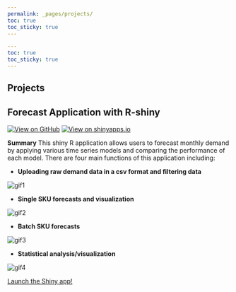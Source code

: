 ```yaml
---
permalink: _pages/projects/
toc: true
toc_sticky: true
---
```


```yaml
---
toc: true
toc_sticky: true
---
```

Projects
---

## **Forecast Application with R-shiny**
[![View on GitHub](https://img.shields.io/badge/GitHub-View_on_GitHub-blue?logo=GitHub)](https://github.com/mlombera94/forecast_R-shiny) [![View on shinyapps.io](https://img.shields.io/badge/shinyapps.io-View_on_shinyapps.io-2874A6?logo=R_Lang)](https://mlombera.shinyapps.io/forecast_r-shiny/)

 **Summary**
This shiny R application allows users to forecast monthly demand by applying various time series models and comparing the performance of each model. There are four main functions of this application including:
- **Uploading raw demand data in a csv format and filtering data**

![gif1](https://user-images.githubusercontent.com/20471627/66239497-dd1eec00-e6ae-11e9-9777-9fa4f9550538.gif)

- **Single SKU forecasts and visualization**

![gif2](https://user-images.githubusercontent.com/20471627/66339136-5872de80-e8f7-11e9-9f05-650156aff007.gif)

- **Batch SKU forecasts**

![gif3](https://user-images.githubusercontent.com/20471627/66340022-35492e80-e8f9-11e9-86a7-f851bf52f2c0.gif)

- **Statistical analysis/visualization**

![gif4](https://user-images.githubusercontent.com/20471627/66340580-4fcfd780-e8fa-11e9-8d3a-0770d4c835e8.gif)

<a href="https://mlombera.shinyapps.io/forecast_r-shiny/" target="_blank">Launch the Shiny app!</a>
